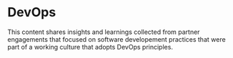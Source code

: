 # DevOps
This content shares insights and learnings collected from partner engagements that focused on software developement practices that were part of a working culture that adopts DevOps principles.
